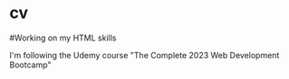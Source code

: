 # cv

#Working on my HTML skills

I'm following the Udemy course "The Complete 2023 Web Development Bootcamp"
